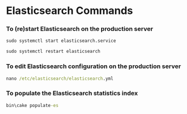 # Elasticsearch Commands

### To (re)start Elasticsearch on the production server
```cmd
sudo systemctl start elasticsearch.service
```
```cmd
sudo systemctl restart elasticsearch
```

### To edit Elasticsearch configuration on the production server
```cmd
nano /etc/elasticsearch/elasticsearch.yml
``` 

### To populate the Elasticsearch statistics index
```cmd
bin\cake populate-es
```
